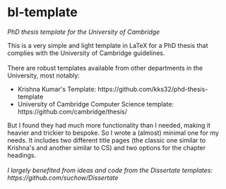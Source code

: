 # bl-template
<i> PhD thesis template for the University of Cambridge </i>

This is a very simple and light template in LaTeX for a PhD thesis that complies with the University of Cambridge guidelines. 
<br/><br/>
There are robust templates available from other departments in the University, most notably:
<ul>
  <li>Krishna Kumar's Template: https://github.com/kks32/phd-thesis-template</li>
  <li>University of Cambridge Computer Science template: https://github.com/cambridge/thesis/</li>
</ul>
But I found they had much more functionality than I needed, making it heavier and trickier to bespoke. So I wrote a (almost) minimal one for my needs. It includes two different title pages (the classic one similar to Krishna's and another similar to CS) and two options for the chapter headings.
<br/><br/>
<i>I largely benefited from ideas and code from the Dissertate templates: https://github.com/suchow/Dissertate</i>
